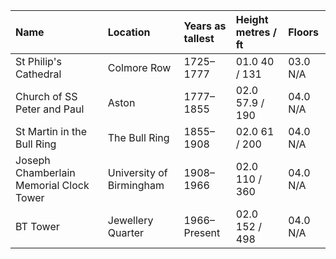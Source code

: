| Name                                    | Location                 | Years as tallest   | Height metres / ft   | Floors   |
|:----------------------------------------|:-------------------------|:-------------------|:---------------------|:---------|
| St Philip's Cathedral                   | Colmore Row              | 1725–1777          | 01.0 40 / 131        | 03.0 N/A |
| Church of SS Peter and Paul             | Aston                    | 1777–1855          | 02.0 57.9 / 190      | 04.0 N/A |
| St Martin in the Bull Ring              | The Bull Ring            | 1855–1908          | 02.0 61 / 200        | 04.0 N/A |
| Joseph Chamberlain Memorial Clock Tower | University of Birmingham | 1908–1966          | 02.0 110 / 360       | 04.0 N/A |
| BT Tower                                | Jewellery Quarter        | 1966–Present       | 02.0 152 / 498       | 04.0 N/A |